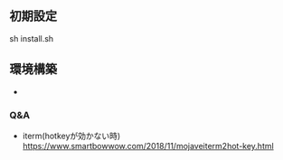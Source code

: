## 初期設定
sh install.sh

## 環境構築
-


### Q&A
- iterm(hotkeyが効かない時)
https://www.smartbowwow.com/2018/11/mojaveiterm2hot-key.html
